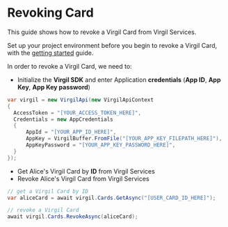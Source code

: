 # Revoking Card

This guide shows how to revoke a Virgil Card from Virgil Services.

Set up your project environment before you begin to revoke a Virgil Card, with the [getting started](/docs/guides/configuration/client-configuration.md) guide.

In order to revoke a Virgil Card, we need to:

- Initialize the **Virgil SDK** and enter Application **credentials** (**App ID**, **App Key**, **App Key password**)

```cs
var virgil = new VirgilApi(new VirgilApiContext
{
  AccessToken = "[YOUR_ACCESS_TOKEN_HERE]",
  Credentials = new AppCredentials
  {
      AppId = "[YOUR_APP_ID_HERE]",
      AppKey = VirgilBuffer.FromFile("[YOUR_APP_KEY_FILEPATH_HERE]"),
      AppKeyPassword = "[YOUR_APP_KEY_PASSWORD_HERE]",
  }
});
```

- Get Alice's Virgil Card by **ID** from Virgil Services
- Revoke Alice's Virgil Card from Virgil Services

```cs
// get a Virgil Card by ID
var aliceCard = await virgil.Cards.GetAsync("[USER_CARD_ID_HERE]");

// revoke a Virgil Card
await virgil.Cards.RevokeAsync(aliceCard);
```
